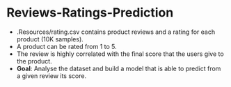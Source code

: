 # Reviews-Ratings-Prediction

- .Resources/rating.csv contains product reviews and a rating for each product (10K samples). 
- A product can be rated from 1 to 5.
- The review is highly correlated with the final score that the users give to the product.
- __Goal__: Analyse the dataset and build a model that is able to predict from a given review its score.
